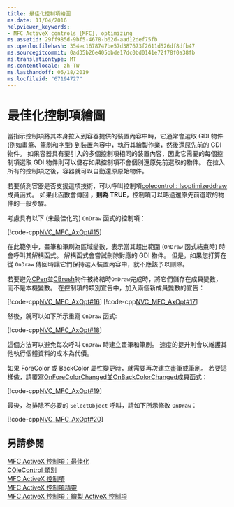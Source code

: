 ```yaml
---
title: 最佳化控制項繪圖
ms.date: 11/04/2016
helpviewer_keywords:
- MFC ActiveX controls [MFC], optimizing
ms.assetid: 29ff985d-9bf5-4678-b62d-aad12def75fb
ms.openlocfilehash: 354ec1678747be57d387673f2611d526df8dfb47
ms.sourcegitcommit: 0ad35b26e405bbde17dc0bd0141e72f78f0a38fb
ms.translationtype: MT
ms.contentlocale: zh-TW
ms.lasthandoff: 06/18/2019
ms.locfileid: "67194727"
---
```

# <a name="optimizing-control-drawing"></a>最佳化控制項繪圖

當指示控制項將其本身拉入到容器提供的裝置內容中時，它通常會選取 GDI 物件 (例如畫筆、筆刷和字型) 到裝置內容中，執行其繪製作業，然後還原先前的 GDI 物件。 如果容器具有要引入的多個控制項相同的裝置內容，因此它需要的每個控制項選取 GDI 物件則可以儲存如果控制項不會個別還原先前選取的物件。 在拉入所有的控制項之後，容器就可以自動還原原始物件。

若要偵測容器是否支援這項技術，可以呼叫控制項[colecontrol:: Isoptimizeddraw](../mfc/reference/colecontrol-class.md#isoptimizeddraw)成員函式。 如果此函數會傳回 **，則為 TRUE**，控制項可以略過還原先前選取的物件的一般步驟。

考慮具有以下 (未最佳化的) `OnDraw` 函式的控制項：

[!code-cpp[NVC_MFC_AxOpt#15](../mfc/codesnippet/cpp/optimizing-control-drawing_1.cpp)]

在此範例中，畫筆和筆刷為區域變數，表示當其超出範圍 (`OnDraw` 函式結束時) 時會呼叫其解構函式。 解構函式會嘗試刪除對應的 GDI 物件。 但是，如果您打算在從 `OnDraw` 傳回時讓它們保持選入裝置內容中，就不應該予以刪除。

若要避免[CPen](../mfc/reference/cpen-class.md)並[CBrush](../mfc/reference/cbrush-class.md)物件被終結時`OnDraw`完成時，將它們儲存在成員變數，而不是本機變數。 在控制項的類別宣告中，加入兩個新成員變數的宣告：

[!code-cpp[NVC_MFC_AxOpt#16](../mfc/codesnippet/cpp/optimizing-control-drawing_2.h)]
[!code-cpp[NVC_MFC_AxOpt#17](../mfc/codesnippet/cpp/optimizing-control-drawing_3.h)]

然後，就可以如下所示重寫 `OnDraw` 函式:

[!code-cpp[NVC_MFC_AxOpt#18](../mfc/codesnippet/cpp/optimizing-control-drawing_4.cpp)]

這個方法可以避免每次呼叫 `OnDraw` 時建立畫筆和筆刷。 速度的提升則會以維護其他執行個體資料的成本為代價。

如果 ForeColor 或 BackColor 屬性變更時，就需要再次建立畫筆或筆刷。 若要這樣做，請覆寫[OnForeColorChanged](../mfc/reference/colecontrol-class.md#onforecolorchanged)並[OnBackColorChanged](../mfc/reference/colecontrol-class.md#onbackcolorchanged)成員函式：

[!code-cpp[NVC_MFC_AxOpt#19](../mfc/codesnippet/cpp/optimizing-control-drawing_5.cpp)]

最後，為排除不必要的 `SelectObject` 呼叫，請如下所示修改 `OnDraw`：

[!code-cpp[NVC_MFC_AxOpt#20](../mfc/codesnippet/cpp/optimizing-control-drawing_6.cpp)]

## <a name="see-also"></a>另請參閱

[MFC ActiveX 控制項：最佳化](../mfc/mfc-activex-controls-optimization.md)<br/>
[COleControl 類別](../mfc/reference/colecontrol-class.md)<br/>
[MFC ActiveX 控制項](../mfc/mfc-activex-controls.md)<br/>
[MFC ActiveX 控制項精靈](../mfc/reference/mfc-activex-control-wizard.md)<br/>
[MFC ActiveX 控制項：繪製 ActiveX 控制項](../mfc/mfc-activex-controls-painting-an-activex-control.md)
